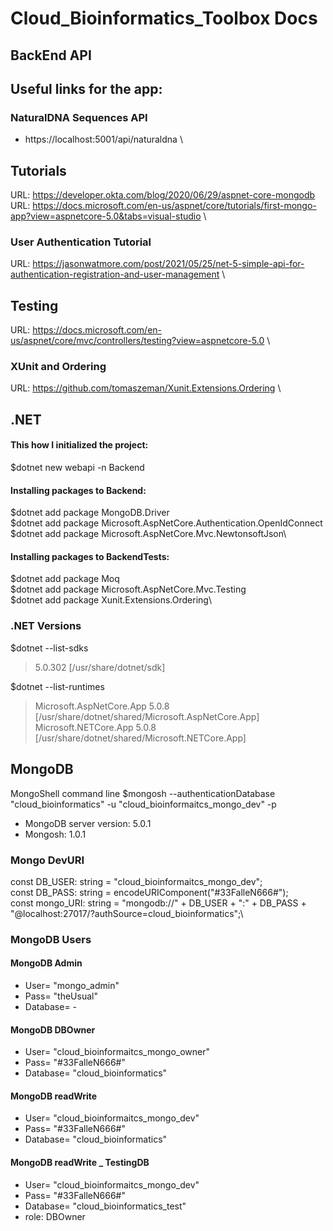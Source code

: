 # Cloud_Bioinformatics_Toolbox Docs

## BackEnd API

## Useful links for the app:

### NaturalDNA Sequences API

* https://localhost:5001/api/naturaldna \

## Tutorials

URL: https://developer.okta.com/blog/2020/06/29/aspnet-core-mongodb \
URL: https://docs.microsoft.com/en-us/aspnet/core/tutorials/first-mongo-app?view=aspnetcore-5.0&tabs=visual-studio \

### User Authentication Tutorial

URL: https://jasonwatmore.com/post/2021/05/25/net-5-simple-api-for-authentication-registration-and-user-management \

## Testing

URL: https://docs.microsoft.com/en-us/aspnet/core/mvc/controllers/testing?view=aspnetcore-5.0 \

### XUnit and Ordering

URL: https://github.com/tomaszeman/Xunit.Extensions.Ordering \

## .NET

#### This how I initialized the project:

$dotnet new webapi -n Backend

#### Installing packages to Backend:

$dotnet add package MongoDB.Driver\
$dotnet add package Microsoft.AspNetCore.Authentication.OpenIdConnect\
$dotnet add package Microsoft.AspNetCore.Mvc.NewtonsoftJson\

#### Installing packages to BackendTests:

$dotnet add package Moq\
$dotnet add package Microsoft.AspNetCore.Mvc.Testing\
$dotnet add package Xunit.Extensions.Ordering\

### .NET Versions

$dotnet --list-sdks

>5.0.302 [/usr/share/dotnet/sdk]

$dotnet --list-runtimes

>Microsoft.AspNetCore.App 5.0.8 [/usr/share/dotnet/shared/Microsoft.AspNetCore.App]\
>Microsoft.NETCore.App 5.0.8 [/usr/share/dotnet/shared/Microsoft.NETCore.App]

## MongoDB
MongoShell command line
$mongosh --authenticationDatabase "cloud_bioinformatics" -u "cloud_bioinformaitcs_mongo_dev" -p

* MongoDB server version: 5.0.1
* Mongosh: 1.0.1

### Mongo DevURI
const DB_USER: string = "cloud_bioinformaitcs_mongo_dev";\
const DB_PASS: string = encodeURIComponent("#33FalleN666#");\
const mongo_URI: string = "mongodb://" + DB_USER + ":" + DB_PASS + "@localhost:27017/?authSource=cloud_bioinformatics";\

### MongoDB Users
#### MongoDB Admin
* User= "mongo_admin"
* Pass= "theUsual"
* Database= -

#### MongoDB DBOwner
* User= "cloud_bioinformaitcs_mongo_owner"
* Pass= "#33FalleN666#"
* Database= "cloud_bioinformatics"

#### MongoDB readWrite
* User= "cloud_bioinformaitcs_mongo_dev"
* Pass= "#33FalleN666#"
* Database= "cloud_bioinformatics"

#### MongoDB readWrite _ TestingDB
* User= "cloud_bioinformaitcs_mongo_dev"
* Pass= "#33FalleN666#"
* Database= "cloud_bioinformatics_test"
* role: DBOwner